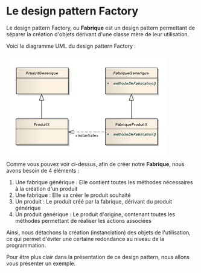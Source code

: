 # Le design pattern Factory

Le design pattern Factory, ou **Fabrique** est un design pattern permettant de séparer la création d'objets dérivant d'une classe mère de leur utilisation.

Voici le diagramme UML du design pattern Factory :

![Diag_design](Design_pattern_fabrique.png)

Comme vous pouvez voir ci-dessus, afin de créer notre **Fabrique**, nous avons besoin de 4 éléments : 
1. Une fabrique générique : Elle contient toutes les méthodes nécessaires à la création d'un produit
2. Une fabrique : Elle va créer le produit souhaité
3. Un produit : Le produit créé par la fabrique, dérivant du produit générique
4. Un produit générique : Le produit d'origine, contenant toutes les méthodes permettant de réaliser les actions associées

Ainsi, nous détachons la création (instanciation) des objets de l'utilisation, ce qui permet d'éviter une certaine redondance au niveau de la programmation.

Pour être plus clair dans la présentation de ce design pattern, nous allons vous présenter un exemple.
